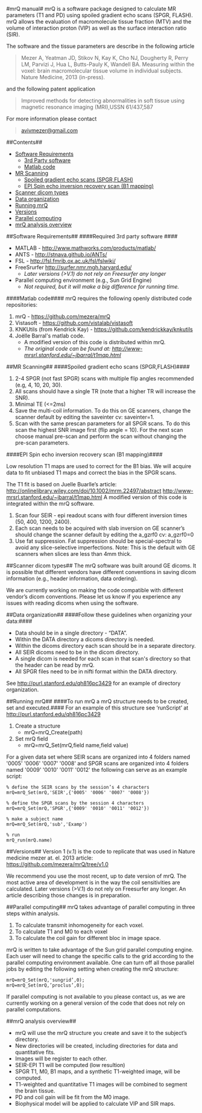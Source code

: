 #mrQ manual#
mrQ is a software package designed to calculate MR parameters (T1 and PD) using spoiled gradient echo scans (SPGR, FLASH). mrQ allows the evaluation of macromolecule tissue fraction (MTV) and the volume of interaction proton (VIP) as well as the surface interaction ratio (SIR). 

The software and the tissue parameters are describe in the following article

>Mezer A, Yeatman JD, Stikov N, Kay K, Cho NJ, Dougherty R, Perry LM, Parvizi J, Hua L, Butts-Pauly K, Wandell BA. Measuring within the voxel: brain macromolecular tissue volume in individual subjects. Nature Medicine, 2013 (in-press).

and the following patent application

>Improved methods for detecting abnormalities in soft tissue using magnetic resonance imaging (MRI),USSN 61/437,587

For more information please contact

>avivmezer@gmail.com



##Contents##


- <a href=#software-requirements>Software Requirements</a>
    - <a href=#required-3rd-party-software>3rd Party software</a>
    - <a href=#matlab-code>Matlab code</a>
- <a href=#mr-scanning->MR Scanning</a>
    - <a href=#spoiled-gradient-echo-scans-spgrflash>Spoiled gradient echo scans (SPGR,FLASH)</a>
    - <a href=#epi-spin-echo-inversion-recovery-scan-b1-mapping>EPI Spin echo inversion recovery scan (B1 mapping)</a>
- <a href=#scanner-dicom-types>Scanner dicom types</a>
- <a href=#data-organization>Data organization</a>
- <a href=#running-mrq>Running mrQ</a>
- <a href=#versions>Versions</a>
- <a href=#parallel-computing>Parallel computing</a>
- <a href=#mrq-analysis-overview>mrQ analysis overview</a>



##Software Requirements##
####Required 3rd party software ####
- MATLAB - http://www.mathworks.com/products/matlab/ 
- ANTS - http://stnava.github.io/ANTs/ 
- FSL - http://fsl.fmrib.ox.ac.uk/fsl/fslwiki/ 
- FreeSrurfer http://surfer.nmr.mgh.harvard.edu/ 
    - *Later versions (>V.1) do not rely on Freesurfer any longer*
- Parallel computing environment (e.g., Sun Grid Engine) 
    - *Not required, but it will make a big difference for running time.*

####Matlab code####
mrQ requires the following openly distributed code repositories:

1. mrQ - https://github.com/mezera/mrQ
2. Vistasoft  - https://github.com/vistalab/vistasoft
3. KNKUtils (from Kendrick Kay) - https://github.com/kendrickkay/knkutils
4. Joëlle Barral's matlab code.  
    - A modified version of this code is distributed within mrQ. 
    - *The original code can be found at: http://www-mrsrl.stanford.edu/~jbarral/t1map.html*

##MR Scanning##
####Spoiled gradient echo scans (SPGR,FLASH)####

1. 2-4 SPGR (not fast SPGR) scans with multiple flip angles recommended (e.g, 4, 10, 20, 30).  
2. All scans should have a single TR (note that a higher TR will increase the SNR).
3. Minimal TE (<=2ms)
4. Save the multi-coil information. To do this on GE scanners, change the scanner default by editing the saveinter cv: saveinter=1.
5. Scan with the same prescan parameters for all SPGR scans. To do this scan the highest SNR image first (flip angle = 10). For the next scan choose manual pre-scan and perform the scan without changing the pre-scan parameters.

####EPI Spin echo inversion recovery scan (B1 mapping)####

Low resolution T1 maps are used to correct for the B1 bias. We will acquire data to fit unbiased T1 maps and correct the bias in the SPGR scans.

The T1 fit is based on Juelle Buarlle’s article: http://onlinelibrary.wiley.com/doi/10.1002/mrm.22497/abstract
http://www-mrsrl.stanford.edu/~jbarral/t1map.html 
A modified version of this code is integrated within the mrQ software. 

1. Scan four SEIR - epi readout scans with four different inversion times (50, 400, 1200, 2400).
2. Each scan needs to be acquired with slab inversion on
GE scanner’s should change the scanner default by editing the a_gzrf0 cv: a_gzrf0=0
3. Use fat suppression. Fat suppression should be special-spectral to avoid any slice-selective imperfections. Note: This is the default with GE scanners when slices are less than 4mm thick.

##Scanner dicom types##
The mrQ software was built around GE dicoms. It is possible that different vendors have different conventions in saving dicom information (e.g., header information, data ordering).

We are currently working on making the code compatible with different vendor’s dicom conventions. Please let us know if you experience any issues with reading dicoms when using the software. 

##Data organization##
####Follow these guidelines when organizing your data:####

- Data should be in a single directory - “DATA”.
- Within the DATA directory a dicoms directory is needed.
- Within the dicoms directory each scan should be in a separate directory.
- All SEIR dicoms need to be in the dicom directory.  
- A single dicom is needed for each scan in that scan's directory so that the header can be read by mrQ. 
- All SPGR files need to be in nifti format within the DATA directory.

See http://purl.stanford.edu/qh816pc3429 for an example of directory organization.


##Running mrQ##
####To run mrQ a mrQ structure needs to be created, set and executed.####
For an example of this structure see ‘runScript’ at http://purl.stanford.edu/qh816pc3429

1. Create a structure
    - mrQ=mrQ_Create(path)
2. Set mrQ field 
    - mrQ=mrQ_Set(mrQ,field name,field value)

For a given data set where SEIR scans are organized into 4 folders named  '0005' '0006' '0007' '0008' and SPGR scans are organized into 4 folders named '0009' '0010' '0011' '0012' the following can serve as an example script: 

    % define the SEIR scans by the session’s 4 characters 
    mrQ=mrQ_Set(mrQ,'SEIR',{'0005' '0006' '0007' '0008'})
    
    % define the SPGR scans by the session 4 characters
    mrQ=mrQ_Set(mrQ,'SPGR',{'0009' '0010' '0011' '0012'})

    % make a subject name
    mrQ=mrQ_Set(mrQ,'sub','Examp')

    % run
    mrQ_run(mrQ.name) 

##Versions##
Version 1 (v.1) is the code to replicate that was used in Nature medicine mezer at. el. 2013 article: https://github.com/mezera/mrQ/tree/v1.0

We recommend you use the most recent, up to date version of mrQ. The most active area of development is in the way the coil sensitivities are calculated. Later versions (>V.1) do not rely on Freesurfer any longer. An article describing those changes is in preparation. 

##Parallel computing##
mrQ takes advantage of parallel computing in three steps within analysis.
1. To calculate transmit inhomogeneity for each voxel.
2. To calculate T1 and M0 to each voxel
3. To calculate the coil gain for different bloc in image space.

mrQ is written to take advantage of the Sun grid parallel computing engine. Each user will need to change the specific calls to the grid according to the parallel computing environment available. One can turn off all those parallel jobs by editing the following setting when creating the mrQ structure:

    mrQ=mrQ_Set(mrQ,'sungrid’,0);
    mrQ=mrQ_Set(mrQ,’proclus’,0);

If parallel computing is not available to you please contact us, as we are currently working on a general version of the code that does not rely on parallel computations. 

##mrQ analysis overview##
- mrQ will use the mrQ structure you create and save it to the subject’s directory.
- New directories will be created, including directories for data and quantitative fits.
- Images will be register to each other.
- SEIR-EPI T1 will be computed (low resultion) 
- SPGR T1, M0, B1 maps, and a synthetic T1-weighted image, will be computed.
- T1-weighted and quantitative T1 images will be combined to segment the brain tissue. 
- PD and coil gain will be fit from the M0 image.
- Biophysical model will be applied to calculate VIP and SIR maps.



